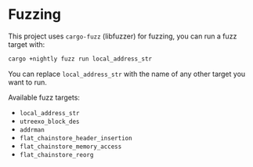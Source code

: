 # Fuzzing
This project uses `cargo-fuzz` (libfuzzer) for fuzzing, you can run a fuzz target with:
```bash
cargo +nightly fuzz run local_address_str
```

You can replace `local_address_str` with the name of any other target you want to run.

Available fuzz targets:
- `local_address_str`
- `utreexo_block_des`
- `addrman`
- `flat_chainstore_header_insertion`
- `flat_chainstore_memory_access`
- `flat_chainstore_reorg`
